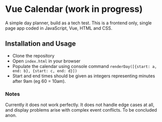 # Vue Calendar (work in progress)
A simple day planner, build as a tech test. This is a frontend only, single page app coded in JavaScript, Vue, HTML and CSS.

## Installation and Usage
* Clone the repository
* Open `index.html` in your browser
* Populate the calendar using console command `renderDay([{start: a, end: b}, {start: c, end: d}])`
* Start and end times should be given as integers representing minutes after 9am (eg 60 = 10am).

### Notes
Currently it does not work perfectly. It does not handle edge cases at all, and display problems arise with complex event conflicts. To be concluded anon.
